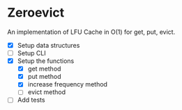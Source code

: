 # Zeroevict

An implementation of LFU Cache in O(1) for get, put, evict.

- [x] Setup data structures
- [ ] Setup CLI
- [x] Setup the functions
    - [x] get method
    - [x] put method
    - [x] increase frequency method
    - [ ] evict method
- [ ] Add tests